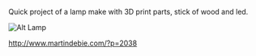Quick project of a lamp make with 3D print parts, stick of wood and led.

![Alt Lamp](/Pictures/lamp.JPG)

http://www.martindebie.com/?p=2038
